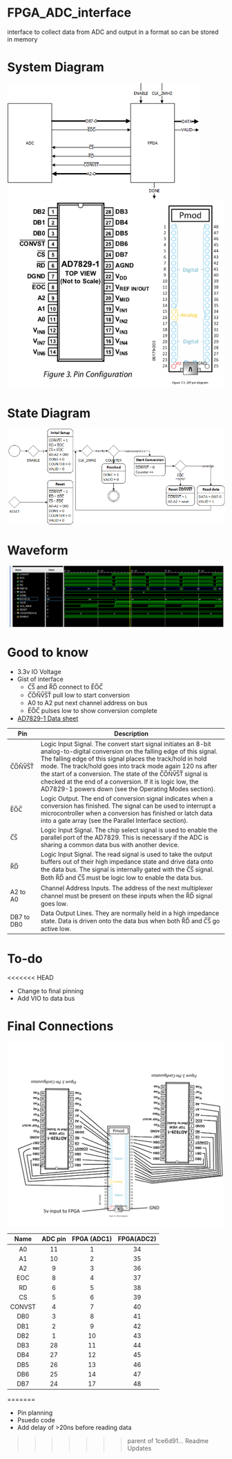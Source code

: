 ﻿# FPGA_ADC_interface
interface to collect data from ADC and output in a format so can be stored in memory

# System Diagram
![](README_assets/ADC-FPGA_System_diagram.png)
![](README_assets/ADC-FPGA_ADC_pins.png)
# State Diagram
![](README_assets/ADC-DPFA_State_diagram.png)
# Waveform
![](README_assets/FPGA-ADC_waveform.png)
# Good to know
- 3.3v IO Voltage
- Gist of interface
  - C̅S̅ and R̅D̅ connect to E̅O̅C̅
  - C̅O̅N̅V̅S̅T̅ pull low to start conversion
  - A0 to A2 put next channel address on bus
  - E̅O̅C̅ pulses low to show conversion complete
- [AD7829-1 Data sheet](https://www.analog.com/media/en/technical-documentation/data-sheets/AD7829-1.pdf)

| Pin | Description |
| ------ | ------ |
| C̅O̅N̅V̅S̅T̅ | Logic Input Signal. The convert start signal initiates an 8-bit analog-to-digital conversion on the falling edge of this signal. The falling edge of this signal places the track/hold in hold mode. The track/hold goes into track mode again 120 ns after the start of a conversion. The state of the C̅O̅N̅V̅S̅T̅ signal is checked at the end of a conversion. If it is logic low, the AD7829-1 powers down (see the Operating Modes section). |
| E̅O̅C̅ | Logic Output. The end of conversion signal indicates when a conversion has finished. The signal can be used to interrupt a microcontroller when a conversion has finished or latch data into a gate array (see the Parallel Interface section). |
| C̅S̅ | Logic Input Signal. The chip select signal is used to enable the parallel port of the AD7829. This is necessary if the ADC is sharing a common data bus with another device. |
| R̅D̅ | Logic Input Signal. The read signal is used to take the output buffers out of their high impedance state and drive data onto the data bus. The signal is internally gated with the C̅S̅ signal. Both R̅D̅ and C̅S̅ must be logic low to enable the data bus. |
| A2 to A0 | Channel Address Inputs. The address of the next multiplexer channel must be present on these inputs when the R̅D̅ signal goes low. |
| DB7 to DB0 | Data Output Lines. They are normally held in a high impedance state. Data is driven onto the data bus when both R̅D̅ and C̅S̅ go active low. |

# To-do
<<<<<<< HEAD
* Change to final pinning
* Add VIO to data bus

# Final Connections
![](README_assets/ADC-FPGA_ADC_connections.png)

**Name**|**ADC pin**|**FPGA (ADC1)**|**FPGA(ADC2)**
:-----:|:-----:|:-----:|:-----:
A0|11|1|34
A1|10|2|35
A2|9|3|36
EOC|8|4|37
RD|6|5|38
CS|5|6|39
CONVST|4|7|40
DB0|3|8|41
DB1|2|9|42
DB2|1|10|43
DB3|28|11|44
DB4|27|12|45
DB5|26|13|46
DB6|25|14|47
DB7|24|17|48
=======
* Pin planning
* Psuedo code
* Add delay of >20ns before reading data 
>>>>>>> parent of 1ce6d91... Readme Updates

